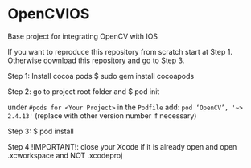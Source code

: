 # OpenCVIOS
Base project for integrating OpenCV with IOS

If you want to reproduce this repository from scratch start at Step 1. Otherwise download this repository and go to Step 3.

Step 1: Install cocoa pods 
$ sudo gem install cocoapods

Step 2: go to project root folder and
$ pod init 

under `#pods for <Your Project>` in the `Podfile` add:
`pod ‘OpenCV’, '~> 2.4.13'` (replace with other version number if necessary)

Step 3:
$ pod install 

Step 4 !IMPORTANT!:
close your Xcode if it is already open and open <Project>.xcworkspace and NOT <Project>.xcodeproj
